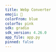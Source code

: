 ```yaml
---
title: Webp Converter
emoji: 🚀
colorFrom: blue
colorTo: pink
sdk: gradio
sdk_version: 4.26.0
app_file: app.py
pinned: false
---
```

